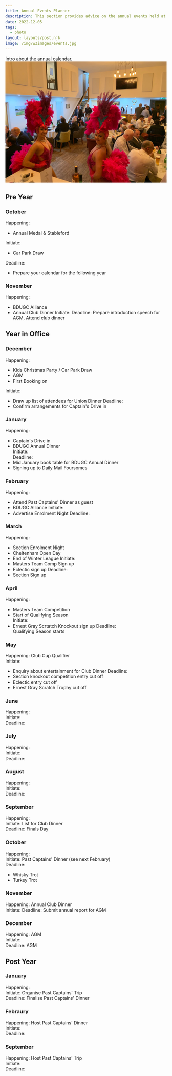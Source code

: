 ```yaml
---
title: Annual Events Planner
description: This section provides advice on the annual events held at the golf club
date: 2022-12-05
tags:
  - photo
layout: layouts/post.njk
image: /img/w3images/events.jpg
---
```

Intro about the annual calendar.
<img src="/img/w3images/events.jpg" class="w3-image" alt="Club Dinner 2019">

<h2>Pre Year</h2>

<h3>October</h3>

Happening: 
* Annual Medal & Stableford

Initiate: 
* Car Park Draw

Deadline: 
* Prepare your calendar for the following year

<h3>November</h3>

Happening: 
* BDUGC Alliance
* Annual Club Dinner
Initiate: 
Deadline: 
Prepare introduction speech for AGM,
Attend club dinner

<h2>Year in Office</h2>

<h3>December</h3>

Happening:
* Kids Christmas Party / Car Park Draw
* AGM
* First Booking on

Initiate: 
* Draw up list of attendees for Union Dinner
Deadline: 
* Confirm arrangements for Captain's Drive in

<h3>January</h3>

Happening: 
* Captain's Drive in
* BDUGC Annual Dinner <br>
Initiate: <br>
Deadline: 
* Mid January book table for BDUGC Annual Dinner 
* Signing up to Daily Mail Foursomes

<h3>February</h3>

Happening: 
* Attend Past Captains' Dinner as guest
* BDUGC Alliance
Initiate: 
* Advertise Enrolment Night
Deadline:


<h3>March</h3>

Happening: 
* Section Enrolment Night
* Cheltenham Open Day
* End of Winter League
Initiate: 
* Masters Team Comp Sign up
* Eclectic sign up
Deadline:
* Section Sign up

<h3>April</h3>

Happening:
* Masters Team Competition
* Start of Qualifying Season  <br>
Initiate: 
* Ernest Gray Scrtatch Knockout sign up
Deadline: <br>
Qualifying Season starts

<h3>May</h3>

Happening: Club Cup Qualifier<br>
Initiate: 
* Enquiry about entertainment for Club Dinner
Deadline:
* Section knockout competition entry cut off
* Eclectic entry cut off
* Ernest Gray Scratch Trophy cut off

<h3>June</h3>
Happening:  <br>
Initiate:  <br>
Deadline: 

<h3>July</h3>
Happening:  <br>
Initiate:  <br>
Deadline: 

<h3>August</h3>
Happening:  <br>
Initiate:  <br>
Deadline: 

<h3>September</h3>
Happening:  <br>
Initiate:  List for Club Dinner<br>
Deadline: 
Finals Day

<h3>October</h3>

Happening:  <br>
Initiate:  Past Captains' Dinner (see next February)<br>
Deadline: 
* Whisky Trot
* Turkey Trot

<h3>November</h3>

Happening: Annual Club Dinner <br>
Initiate:
Deadline: Submit annual report for AGM

<h3>December</h3>
Happening: AGM  <br>
Initiate:  <br>
Deadline:
AGM

<h2>Post Year</h2>
<h3>January</h3>
Happening:  <br>
Initiate: Organise Past Captains' Trip<br>
Deadline: Finalise Past Captains' Dinner

<h3>Febraury</h3>
Happening: Host Past Captains' Dinner <br>
Initiate: <br>
Deadline:

<h3>September</h3>
Happening: Host Past Captains' Trip <br>
Initiate: <br>
Deadline: